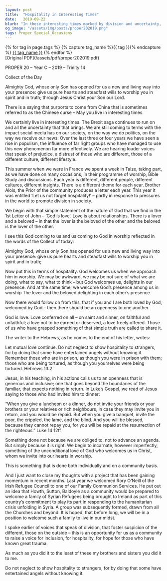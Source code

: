 ```yaml
---
layout: post
title:  "Hospitality in Interesting Times"
date:   2019-09-22
blurb: "In these interesting times marked by division and uncertainty, this sermon calls for the practice of hospitality. Drawing from the teachings of Jesus and the nature of God as love, it encourages openness and generosity towards all, especially those who are different or marginalized. It also highlights a community project to welcome a Syrian refugee family, embodying the sermon's message of inclusive love and hospitality."
og_image: "/assets/img/posts/proper202019.png"
tags: Proper Special_Occasions
---    
```

<div class="tag-pills">
  {% for tag in page.tags %}
    {% capture tag_name %}{{ tag }}{% endcapture %}
    <a href="{{ site.baseurl }}/tag/{{ tag_name }}" class="tag-pill">{{ tag_name }}</a>
  {% endfor %}
</div>
[Original PDF](/assets/pdf/proper202019.pdf)

PROPER 20 – Year C – 2019 – Trinity 14

Collect of the Day

Almighty God,
whose only Son has opened for us
a new and living way into your presence:
give us pure hearts and steadfast wills
to worship you in spirit and in truth;
through Jesus Christ your Son our Lord.

There is a saying that purports to come from China that is sometimes referred
to as the Chinese curse – May you live in interesting times.

We certainly live in interesting times. The Brexit saga continues to run on and
all the uncertainty that that brings. We are still coming to terms with the
impact social media has on our society, on the way we do politics, on the way
we receive our news. Over the last three or four years we have seen a rise in
populism, the influence of far right groups who have managed to use this new
phenomenon far more effectively. We are hearing louder voices that speak of
prejudice, a distrust of those who are different, those of a different culture,
different lifestyle.

This summer when we were in France we spent a week in Taize, taking part, as
we have done on many occasions, in their programme of worship, Bible Study
and discussions. Each year is different, different people, different cultures,
different insights. There is a different theme for each year. Brother Alois, the
Prior of the community produces a letter each year. This year it was entitled
‘Let us not forget hospitality!’ – partly in response to pressures in the world to
promote division in society.

We begin with that simple statement of the nature of God that we find in the 1st
Letter of John – ‘God is love’. Love is about relationships. There is a lover
and a beloved – in that the lover is the beloved of the other and the beloved is
the lover of the other.

I see this God coming to us and us coming to God in worship reflected in the
words of the Collect of today:

Almighty God,
whose only Son has opened for us
a new and living way into your presence:
give us pure hearts and steadfast wills
to worship you in spirit and in truth;

Now put this in terms of hospitality. God welcomes us when we approach him
in worship. We may be awkward, we may be not sure of what we are doing,
what to say, what to think – but God welcomes us, delights in our presence.
And at the same time, we welcome God’s presence among us in worship The
lover and the beloved delighting in each other’s presence.

Now there would follow on from this, that if you and I are both loved by God,
welcomed by God – then there should be an openness to one another.

God is love. Love conferred on all – on saint and sinner, on faithful and
unfaithful; a love not to be earned or deserved, a love freely offered. Those of
us who have grasped something of that simple truth are called to share it.

The writer to the Hebrews, as he comes to the end of his letter, writes:

Let mutual love continue. Do not neglect to show hospitality to
strangers, for by doing that some have entertained angels without
knowing it. Remember those who are in prison, as though you were in
prison with them; those who are being tortured, as though you
yourselves were being tortured. Hebrews 13:2

Jesus, in his teaching, in his actions calls us to an openness that is generous and
inclusive; one that goes beyond the boundaries of the familiar, that expects
nothing in return. In Luke’s Gospel, we read of Jesus saying to those who had
invited him to dinner:

“When you give a luncheon or a dinner, do not invite your friends or
your brothers or your relatives or rich neighbours, in case they may
invite you in return, and you would be repaid. But when you give a
banquet, invite the poor, the crippled, the lame, and the blind. And
you will be blessed, because they cannot repay you, for you will be
repaid at the resurrection of the righteous.” Luke 14 12ff

Something done not because we are obliged to, not to advance an agenda. But
simply because it is right. We begin to incarnate, however imperfectly,
something of the unconditional love of God who welcomes us in Christ, whom
we invite into our hearts in worship.

This is something that is done both individually and on a community basis.

And I just want to close my thoughts with a project that has been gaining
momentum in recent months. Last year we welcomed Rory O’Neill of the Irish
Refugee Council to one of our Family Communion Services. He put out an
idea that Howth, Sutton, Baldoyle as a community would be prepared to
welcome a family of Syrian Refugees being brought to Ireland as part of this
country’s commitment to play its part in responding to the humanitarian crisis
unfolding in Syria. A group was subsequently formed, drawn from all the
Churches and beyond. It is hoped, that before long, we will be in a position to
welcome such a family to live in our midst.

I spoke earlier of voices that speak of division, that foster suspicion of the
different, those on the outside – this is an opportunity for us as a community to
raise a voice for inclusion, for hospitality, for hope for those who have known
great trauma.

As much as you did it to the least of these my brothers and sisters you did it to
me.

Do not neglect to show hospitality to strangers, for by doing that some have
entertained angels without knowing it.

